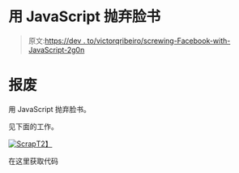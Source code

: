 # 用 JavaScript 抛弃脸书

> 原文:[https://dev . to/victorqribeiro/screwing-Facebook-with-JavaScript-2g0n](https://dev.to/victorqribeiro/scrapping-facebook-with-javascript-2g0n)

# 报废

用 JavaScript 抛弃脸书。

见下面的工作。

[![Scrap](../Images/cf207f4b05fd2bb07431d704084669b1.png)T2】](http://www.youtube.com/watch?v=xIlrF2RF_UY)

在这里获取代码